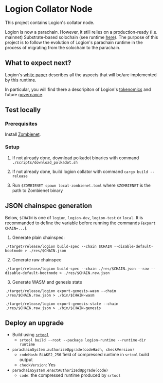 # Logion Collator Node

This project contains Logion's collator node.

Logion is now a parachain. However, it still relies on a production-ready (i.e. mainnet) Substrate-based
solochain (see runtime [here](https://github.com/logion-network/logion-node)). The purpose of
this project is to follow the evolution of Logion's parachain runtime in the process of
migrating from the solochain to the parachain.

## What to expect next?

Logion's [white paper](https://docs.logion.network/logion-white-paper/) describes all the aspects that
will be/are implemented by this runtime.

In particular, you will find there a descripiton of Logion's [tokenomics](https://docs.logion.network/logion-white-paper/tokenomics/introduction-to-logion-tokenomics)
and future [governance](https://docs.logion.network/logion-white-paper/governance/the-logion-governance-model-in-a-nutshell).

## Test locally

### Prerequisites

Install [Zombienet](https://github.com/paritytech/zombienet).

### Setup

1. If not already done, download polkadot binaries with command `./scripts/download_polkadot.sh`

2. If not already done, build logion collator with command `cargo build --release`

3. Run `$ZOMBIENET spawn local-zombienet.toml` where `$ZOMBIENET` is the path to Zombienet binary

## JSON chainspec generation

Below, `$CHAIN` is one of `logion`, `logion-dev`, `logion-test` or `local`. It is recommanded to define the variable before running the commands (`export CHAIN=...`).

1. Generate plain chainspec:

```
./target/release/logion build-spec --chain $CHAIN --disable-default-bootnode > ./res/$CHAIN.json
```

2. Generate raw chainspec

```
./target/release/logion build-spec --chain ./res/$CHAIN.json --raw --disable-default-bootnode > ./res/$CHAIN.raw.json
```

3. Generate WASM and genesis state

```
./target/release/logion export-genesis-wasm --chain ./res/$CHAIN.raw.json > ./bin/$CHAIN-wasm
```

```
./target/release/logion export-genesis-state --chain ./res/$CHAIN.raw.json > ./bin/$CHAIN-genesis
```

## Deploy an upgrade

- Build using [`srtool`](https://docs.substrate.io/reference/command-line-tools/srtool/)
  - `srtool build --root --package logion-runtime --runtime-dir runtime`
- `parachainSystem.authorizeUpgrade(codeHash, checkVersion)`
  - `codeHash`: `BLAKE2_256` field of compressed runtime in `srtool` build output
  - `checkVersion`: Yes
- `parachainSystem.enactAuthorizedUpgrade(code)`
  - `code`: the compressed runtime produced by `srtool`
